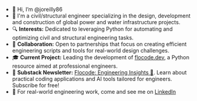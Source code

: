 - 👋 Hi, I’m @joreilly86
- 📐 I'm a civil/structural engineer specializing in the design, development and construction of global power and water infrastructure projects.
- 🔍 **Interests:** Dedicated to leveraging Python for automating and optimizing civil and structural engineering tasks.
- 🤝 **Collaboration:** Open to partnerships that focus on creating efficient engineering scripts and tools for real-world design challenges.
- 🎓 **Current Project:** Leading the development of [flocode.dev](https://flocode.dev/), a Python resource aimed at professional engineers.
- 📰 **Substack Newsletter:** [Flocode: Engineering Insights 🌊](https://flocode.substack.com/). Learn about practical coding applications and AI tools tailored for engineers. Subscribe for free!
- 🔬 For real-world engineering work, come and see me on [LinkedIn](https://www.linkedin.com/in/james-o-reilly-engineering/)

<!---
joreilly86/joreilly86 is a ✨ special ✨ repository because its `README.md` (this file) appears on your GitHub profile.
You can click the Preview link to take a look at your changes.
--->
